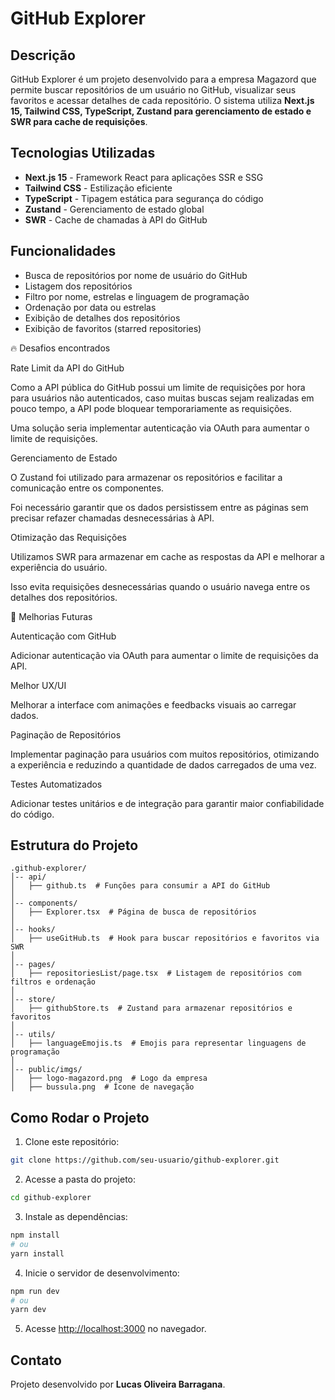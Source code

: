 # GitHub Explorer

## Descrição
GitHub Explorer é um projeto desenvolvido para a empresa Magazord que permite buscar repositórios de um usuário no GitHub, visualizar seus favoritos e acessar detalhes de cada repositório. O sistema utiliza **Next.js 15, Tailwind CSS, TypeScript, Zustand para gerenciamento de estado e SWR para cache de requisições**.

## Tecnologias Utilizadas
- **Next.js 15** - Framework React para aplicações SSR e SSG
- **Tailwind CSS** - Estilização eficiente
- **TypeScript** - Tipagem estática para segurança do código
- **Zustand** - Gerenciamento de estado global
- **SWR** - Cache de chamadas à API do GitHub

## Funcionalidades
- Busca de repositórios por nome de usuário do GitHub
- Listagem dos repositórios
- Filtro por nome, estrelas e linguagem de programação
- Ordenação por data ou estrelas
- Exibição de detalhes dos repositórios
- Exibição de favoritos (starred repositories)

🔥 Desafios encontrados

Rate Limit da API do GitHub

Como a API pública do GitHub possui um limite de requisições por hora para usuários não autenticados, caso muitas buscas sejam realizadas em pouco tempo, a API pode bloquear temporariamente as requisições.

Uma solução seria implementar autenticação via OAuth para aumentar o limite de requisições.

Gerenciamento de Estado

O Zustand foi utilizado para armazenar os repositórios e facilitar a comunicação entre os componentes.

Foi necessário garantir que os dados persistissem entre as páginas sem precisar refazer chamadas desnecessárias à API.

Otimização das Requisições

Utilizamos SWR para armazenar em cache as respostas da API e melhorar a experiência do usuário.

Isso evita requisições desnecessárias quando o usuário navega entre os detalhes dos repositórios.


📌 Melhorias Futuras

Autenticação com GitHub

Adicionar autenticação via OAuth para aumentar o limite de requisições da API.

Melhor UX/UI

Melhorar a interface com animações e feedbacks visuais ao carregar dados.

Paginação de Repositórios

Implementar paginação para usuários com muitos repositórios, otimizando a experiência e reduzindo a quantidade de dados carregados de uma vez.

Testes Automatizados

Adicionar testes unitários e de integração para garantir maior confiabilidade do código.

## Estrutura do Projeto
```
.github-explorer/
│-- api/
│   ├── github.ts  # Funções para consumir a API do GitHub
│
│-- components/
│   ├── Explorer.tsx  # Página de busca de repositórios
│
│-- hooks/
│   ├── useGitHub.ts  # Hook para buscar repositórios e favoritos via SWR
│
│-- pages/
│   ├── repositoriesList/page.tsx  # Listagem de repositórios com filtros e ordenação
│
│-- store/
│   ├── githubStore.ts  # Zustand para armazenar repositórios e favoritos
│
│-- utils/
│   ├── languageEmojis.ts  # Emojis para representar linguagens de programação
│
│-- public/imgs/
│   ├── logo-magazord.png  # Logo da empresa
│   ├── bussula.png  # Ícone de navegação
```

## Como Rodar o Projeto
1. Clone este repositório:
```bash
git clone https://github.com/seu-usuario/github-explorer.git
```

2. Acesse a pasta do projeto:
```bash
cd github-explorer
```

3. Instale as dependências:
```bash
npm install
# ou
yarn install
```

4. Inicie o servidor de desenvolvimento:
```bash
npm run dev
# ou
yarn dev
```

5. Acesse [http://localhost:3000](http://localhost:3000) no navegador.

## Contato
Projeto desenvolvido por **Lucas Oliveira Barragana**.

